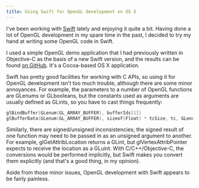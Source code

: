 ```yaml
---
title: Using Swift for OpenGL development on OS X
---
```

I've been working with [Swift](https://developer.apple.com/swift/) lately and enjoying it quite a bit. Having done a lot of OpenGL development in my spare time in the past, I decided to try my hand at writing some OpenGL code in Swift.

I used a simple OpenGL demo application that I had previously written in Objective-C as the basis of a new Swift version, and the results can be found [on GitHub](https://github.com/joshb/CocoaOpenGL-Swift). It's a Cocoa-based OS X application.

Swift has pretty good facilities for working with C APIs, so using it for OpenGL development isn't too much trouble, although there are some minor annoyances. For example, the parameters to a number of OpenGL functions are GLenums or GLbooleans, but the constants used as arguments are usually defined as GLints, so you have to cast things frequently:

```swift
glBindBuffer(GLenum(GL_ARRAY_BUFFER), bufferIds[1])
glBufferData(GLenum(GL_ARRAY_BUFFER), sizeof(Float) * tcSize, tc, GLenum(GL_STATIC_DRAW))
```

Similarly, there are signed/unsigned inconsistencies; the signed result of one function may need to be passed in as an unsigned argument to another. For example, glGetAttribLocation returns a GLint, but glVertexAttribPointer expects to receive the location as a GLuint. With C/C++/Objective-C, the conversions would be performed implicitly, but Swift makes you convert them explicitly (and that's a good thing, in my opinion).

Aside from those minor issues, OpenGL development with Swift appears to be fairly painless.
